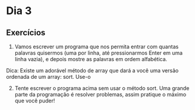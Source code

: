 # Dia 3

## Exercícios

1) Vamos escrever um programa que nos permita entrar com quantas palavras quisermos (uma por linha, até pressionarmos Enter em uma linha vazia), e depois mostre as palavras em ordem alfabética. 

Dica: Existe um adorável método de array que dará a você uma versão ordenada de um array: sort. Use-o


2) Tente escrever o programa acima sem usar o método sort. Uma grande parte da programação é resolver problemas, assim pratique o máximo que você puder!
